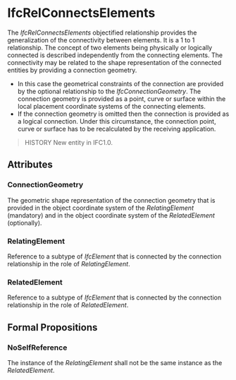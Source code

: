 # IfcRelConnectsElements

The _IfcRelConnectsElements_ objectified relationship provides the generalization of the connectivity between elements. It is a 1 to 1 relationship. The concept of two elements being physically or logically connected is described independently from the connecting elements. The connectivity may be related to the shape representation of the connected entities by providing a connection geometry.

* In this case the geometrical constraints of the connection are provided by the optional relationship to the _IfcConnectionGeometry_. The connection geometry is provided as a point, curve or surface within the local placement coordinate systems of the connecting elements.
* If the connection geometry is omitted then the connection is provided as a logical connection. Under this circumstance, the connection point, curve or surface has to be recalculated by the receiving application.

> HISTORY  New entity in IFC1.0.

## Attributes

### ConnectionGeometry
The geometric shape representation of the connection geometry that is provided in the object coordinate system of the _RelatingElement_ (mandatory) and in the object coordinate system of the _RelatedElement_ (optionally).

### RelatingElement
Reference to a subtype of _IfcElement_ that is connected by the connection relationship in the role of _RelatingElement_.

### RelatedElement
Reference to a subtype of _IfcElement_ that is connected by the connection relationship in the role of _RelatedElement_.

## Formal Propositions

### NoSelfReference
The instance of the _RelatingElement_ shall not be the same instance as the _RelatedElement_.
